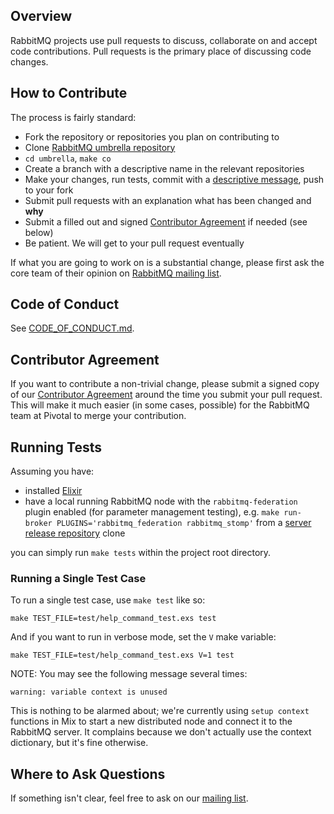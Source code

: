 ## Overview

RabbitMQ projects use pull requests to discuss, collaborate on and accept code contributions.
Pull requests is the primary place of discussing code changes.

## How to Contribute

The process is fairly standard:

 * Fork the repository or repositories you plan on contributing to
 * Clone [RabbitMQ umbrella repository](https://github.com/rabbitmq/rabbitmq-public-umbrella)
 * `cd umbrella`, `make co`
 * Create a branch with a descriptive name in the relevant repositories
 * Make your changes, run tests, commit with a [descriptive message](http://tbaggery.com/2008/04/19/a-note-about-git-commit-messages.html), push to your fork
 * Submit pull requests with an explanation what has been changed and **why**
 * Submit a filled out and signed [Contributor Agreement](https://github.com/rabbitmq/ca#how-to-submit) if needed (see below)
 * Be patient. We will get to your pull request eventually

If what you are going to work on is a substantial change, please first ask the core team
of their opinion on [RabbitMQ mailing list](https://groups.google.com/forum/#!forum/rabbitmq-users).


## Code of Conduct

See [CODE_OF_CONDUCT.md](./CODE_OF_CONDUCT.md).


## Contributor Agreement

If you want to contribute a non-trivial change, please submit a signed copy of our
[Contributor Agreement](https://github.com/rabbitmq/ca#how-to-submit) around the time
you submit your pull request. This will make it much easier (in some cases, possible)
for the RabbitMQ team at Pivotal to merge your contribution.


## Running Tests

Assuming you have:

 * installed [Elixir](http://elixir-lang.org/install.html)
 * have a local running RabbitMQ node with the `rabbitmq-federation` plugin enabled (for parameter management testing),
   e.g. `make run-broker PLUGINS='rabbitmq_federation rabbitmq_stomp'` from a [server release repository](https://github.com/rabbitmq/rabbitmq-server-release) clone

you can simply run `make tests` within the project root directory.

### Running a Single Test Case

To run a single test case, use `make test` like so:

```
make TEST_FILE=test/help_command_test.exs test
```

And if you want to run in verbose mode, set the `V` make variable:

```
make TEST_FILE=test/help_command_test.exs V=1 test
```

NOTE: You may see the following message several times:

```
warning: variable context is unused
```

This is nothing to be alarmed about; we're currently using `setup
context` functions in Mix to start a new distributed node and connect
it to the RabbitMQ server. It complains because we don't actually use
the context dictionary, but it's fine otherwise.


## Where to Ask Questions

If something isn't clear, feel free to ask on our [mailing list](https://groups.google.com/forum/#!forum/rabbitmq-users).

